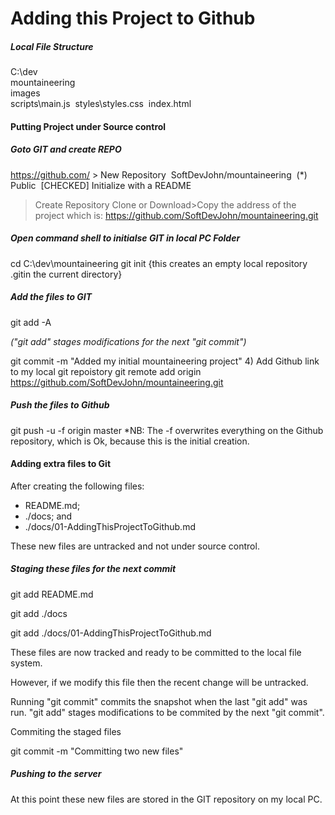 # Adding this Project to Github



##### Local File Structure

C:\dev\
​	mountaineering\
​		images\
​		scripts\main.js
​		styles\styles.css
​		index.html

#### Putting Project under Source control



##### Goto GIT and create REPO

https://github.com/ > New Repository
​	SoftDevJohn/mountaineering
​	(*) Public
​	[CHECKED] Initialize with a README

>Create Repository
>Clone or Download>Copy the address of the project which is:
>https://github.com/SoftDevJohn/mountaineering.git



##### Open command shell to initialse GIT in local PC Folder

cd C:\dev\mountaineering
git init
{this creates an empty local repository .gitin the current directory}

##### Add the files to GIT

git add -A

*("git add" stages modifications for the next "git commit")*

git commit -m "Added my initial mountaineering project"
4) Add Github link to my local git repoistory
git remote add origin https://github.com/SoftDevJohn/mountaineering.git

##### Push the files to Github

git push -u -f origin master
*NB: The -f overwrites everything on the Github repository, which is Ok, because this is the initial creation.



#### Adding extra files to Git

After creating the following files:

- README.md; 
- ./docs; and 
- ./docs/01-AddingThisProjectToGithub.md

These new files are untracked and not under source control.

##### Staging these files for the next commit

git add README.md

git add ./docs

git add ./docs/01-AddingThisProjectToGithub.md

These files are now tracked and ready to be committed to the local file system.

However, if we modify this file then the recent change will be untracked.

Running "git commit" commits the snapshot when the last "git add" was run. "git add" stages modifications to be commited by the next "git commit".

Commiting the staged files

git commit -m "Committing two new files"



##### Pushing to the server

At this point these new files are stored in the GIT repository on my local PC.

